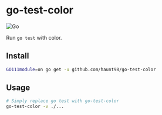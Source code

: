 # go-test-color

![Go](https://github.com/haunt98/go-test-color/workflows/Go/badge.svg?branch=main)

Run `go test` with color.

## Install

```sh
GO111module=on go get -u github.com/haunt98/go-test-color
```

## Usage

```sh
# Simply replace go test with go-test-color
go-test-color -v ./...
```
